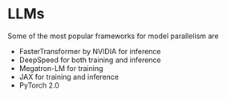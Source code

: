 # LLMs 
Some of the most popular frameworks for model parallelism are
- FasterTransformer by NVIDIA for inference
- DeepSpeed for both training and inference
- Megatron-LM for training
- JAX for training and inference
- PyTorch 2.0
